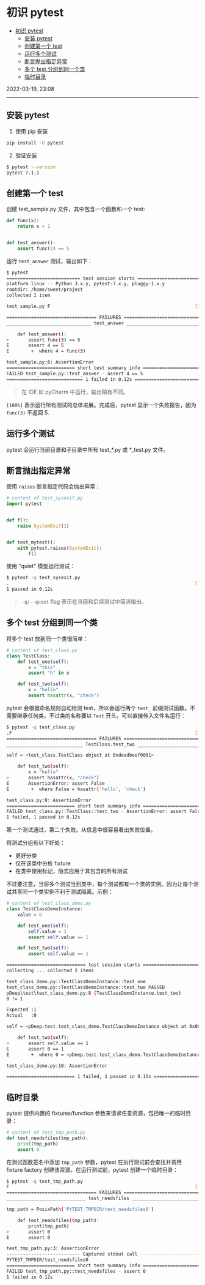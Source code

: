 # 初识 pytest

- [初识 pytest](#初识-pytest)
  - [安装 pytest](#安装-pytest)
  - [创建第一个 test](#创建第一个-test)
  - [运行多个测试](#运行多个测试)
  - [断言抛出指定异常](#断言抛出指定异常)
  - [多个 test 分组到同一个类](#多个-test-分组到同一个类)
  - [临时目录](#临时目录)

2022-03-19, 23:08
****

## 安装 pytest

1. 使用 pip 安装

```sh
pip install -U pytest
```

2. 验证安装

```sh
$ pytest --version
pytest 7.1.1
```

## 创建第一个 test

创建 test_sample.py 文件，其中包含一个函数和一个 test:

```python
def func(x):
    return x + 1


def test_answer():
    assert func(3) == 5
```

运行 `test_answer` 测试，输出如下：

```sh
$ pytest
=========================== test session starts ============================
platform linux -- Python 3.x.y, pytest-7.x.y, pluggy-1.x.y
rootdir: /home/sweet/project
collected 1 item

test_sample.py F                                                     [100%]

================================= FAILURES =================================
_______________________________ test_answer ________________________________

    def test_answer():
>       assert func(3) == 5
E       assert 4 == 5
E        +  where 4 = func(3)

test_sample.py:6: AssertionError
========================= short test summary info ==========================
FAILED test_sample.py::test_answer - assert 4 == 5
============================ 1 failed in 0.12s =============================
```

> 在 IDE 如 pyCharm 中运行，输出稍有不同。

`[100%]` 表示运行所有测试的总体进展。完成后，pytest 显示一个失败报告，因为 `func(3)` 不返回 5.

## 运行多个测试

pytest 会运行当前目录和子目录中所有 test_*.py 或 *_test.py 文件。

## 断言抛出指定异常

使用 `raises` 断言指定代码会抛出异常：

```python
# content of test_sysexit.py
import pytest


def f():
    raise SystemExit(1)


def test_mytest():
    with pytest.raises(SystemExit):
        f()
```

使用 "quiet" 模型运行测试：

```sh
$ pytest -q test_sysexit.py
.                                                                    [100%]
1 passed in 0.12s
```

> `-q/--quiet` flag 表示在当前和后续测试中简洁输出。

## 多个 test 分组到同一个类

将多个 test 放到同一个类很简单：

```python
# content of test_class.py
class TestClass:
    def test_one(self):
        x = "this"
        assert "h" in x

    def test_two(self):
        x = "hello"
        assert hasattr(x, "check")
```

pytest 会根据命名规则自动检测 test，所以会运行两个 `test_` 前缀测试函数。不需要继承任何类，不过类的名称要以 `Test` 开头。可以直接传入文件名运行：

```sh
$ pytest -q test_class.py
.F                                                                   [100%]
================================= FAILURES =================================
____________________________ TestClass.test_two ____________________________

self = <test_class.TestClass object at 0xdeadbeef0001>

    def test_two(self):
        x = "hello"
>       assert hasattr(x, "check")
E       AssertionError: assert False
E        +  where False = hasattr('hello', 'check')

test_class.py:8: AssertionError
========================= short test summary info ==========================
FAILED test_class.py::TestClass::test_two - AssertionError: assert False
1 failed, 1 passed in 0.12s
```

第一个测试通过，第二个失败。从信息中很容易看出失败位置。

将测试分组有以下好处：

- 更好分类
- 仅在该类中分析 fixture
- 在类中使用标记，隐式应用于其包含的所有测试

不过要注意，当将多个测试当到类中，每个测试都有一个类的实例。因为让每个测试共享同一个类实例不利于测试隔离。示例：

```python
# content of test_class_demo.py
class TestClassDemoInstance:
    value = 0

    def test_one(self):
        self.value = 1
        assert self.value == 1

    def test_two(self):
        assert self.value == 1
```

```sh
============================= test session starts =============================
collecting ... collected 2 items

test_class_demo.py::TestClassDemoInstance::test_one 
test_class_demo.py::TestClassDemoInstance::test_two PASSED               [ 50%]FAILED               [100%]
pDeep\test\test_class_demo.py:8 (TestClassDemoInstance.test_two)
0 != 1

Expected :1
Actual   :0

self = <pDeep.test.test_class_demo.TestClassDemoInstance object at 0x0000017B6179CC10>

    def test_two(self):
>       assert self.value == 1
E       assert 0 == 1
E        +  where 0 = <pDeep.test.test_class_demo.TestClassDemoInstance object at 0x0000017B6179CC10>.value

test_class_demo.py:10: AssertionError

========================= 1 failed, 1 passed in 0.15s =========================
```

## 临时目录

pytest 提供内置的 fixtures/function 参数来请求任意资源，包括唯一的临时目录：

```python
# content of test_tmp_path.py
def test_needsfiles(tmp_path):
    print(tmp_path)
    assert 0
```

在测试函数签名中添加 `tmp_path` 参数，pytest 在执行测试前会查找并调用 fixture factory 创建该资源。在运行测试前，pytest 创建一个临时目录：

```sh
$ pytest -q test_tmp_path.py
F                                                                    [100%]
================================= FAILURES =================================
_____________________________ test_needsfiles ______________________________

tmp_path = PosixPath('PYTEST_TMPDIR/test_needsfiles0')

    def test_needsfiles(tmp_path):
        print(tmp_path)
>       assert 0
E       assert 0

test_tmp_path.py:3: AssertionError
--------------------------- Captured stdout call ---------------------------
PYTEST_TMPDIR/test_needsfiles0
========================= short test summary info ==========================
FAILED test_tmp_path.py::test_needsfiles - assert 0
1 failed in 0.12s
```
